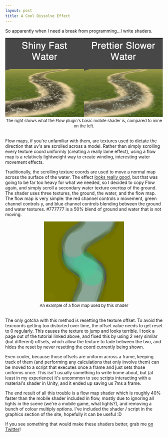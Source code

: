 ```yaml
---
layout: post
title: A Cool Dissolve Effect
---
```


So apparently when I need a break from programming...I write shaders. 

<div align="center">
	<img src="/images/post_images/2013-09-02/water-effect-comparison.png" /><br>
	<font size="2">
		The right shows what the Flow plugin's basic mobile shader is, compared to mine on the left.
	</font>
</div>
<br>

Flow maps, if you're unfamiliar with them, are textures used to dictate the direction that uv's are scrolled across a model. Rather than simply scrolling every texture coord uniformly (creating a really lame effect), using a flow map is a relatively lightweight way to create winding, interesting water movement effects. 

Traditionally, the scrolling texture coords are used to move a normal map across the surface of the water. The effect [looks really good](http://graphicsrunner.blogspot.ca/2010/08/water-using-flow-maps.html), but that was going to be far too heavy for what we needed, so I decided to copy Flow again, and simply scroll a secondary water texture overtop of the ground. The shader uses three textures, the ground, the water, and the flow map. The flow map is very simple: the red channel controls x movement, green channel controls y, and blue channel controls blending between the ground and water textures. #777777 is a 50% blend of ground and water that is not moving. 

<div align="center">
	<img src="/images/post_images/2013-09-02/flow_map.png" /><br>
	<font size="2">
	An example of a flow map used by this shader
	</font>
</div>
<br>

The only gotcha with this method is resetting the texture offset. To avoid the texcoords getting too distorted over time, the offset value needs to get reset to 0 regularly. This causes the texture to jump and looks terrible. I took a page out of the tutorial linked above, and fixed this by using 2 very similar (but different) offsets, which allow the texture to fade between the two, and hides the reset by never resetting the coord currently being shown. 

Even cooler, because those offsets are uniform across a frame, keeping track of them (and performing any calculations that only involve them) can be moved to a script that executes once a frame and just sets those uniforms once. This isn't usually something to write home about, but (at least in my experience) it's uncommon to see scripts interacting with a material's shader in Unity, and it ended up saving us 7ms a frame. 

The end result of all this trouble is a flow map shader which is roughly 40% faster than the mobile shader included in flow, mostly due to ignoring all lights in the scene (we're a mobile game, what lights?), and removing a bunch of colour multiply options. I've included the shader / script in the graphics section of the site, hopefully it can be useful :D 


If you see something that would make these shaders better, grab me [on Twitter](http://twitter.com/khalladay)!
